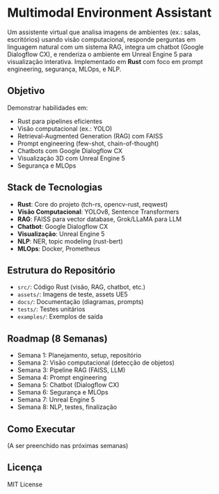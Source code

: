 # Multimodal Environment Assistant

Um assistente virtual que analisa imagens de ambientes (ex.: salas, escritórios) usando visão computacional, responde perguntas em linguagem natural com um sistema RAG, integra um chatbot (Google Dialogflow CX), e renderiza o ambiente em Unreal Engine 5 para visualização interativa. Implementado em **Rust** com foco em prompt engineering, segurança, MLOps, e NLP.

## Objetivo
Demonstrar habilidades em:
- Rust para pipelines eficientes
- Visão computacional (ex.: YOLO)
- Retrieval-Augmented Generation (RAG) com FAISS
- Prompt engineering (few-shot, chain-of-thought)
- Chatbots com Google Dialogflow CX
- Visualização 3D com Unreal Engine 5
- Segurança e MLOps

## Stack de Tecnologias
- **Rust**: Core do projeto (tch-rs, opencv-rust, reqwest)
- **Visão Computacional**: YOLOv8, Sentence Transformers
- **RAG**: FAISS para vector database, Grok/LLaMA para LLM
- **Chatbot**: Google Dialogflow CX
- **Visualização**: Unreal Engine 5
- **NLP**: NER, topic modeling (rust-bert)
- **MLOps**: Docker, Prometheus

## Estrutura do Repositório
- `src/`: Código Rust (visão, RAG, chatbot, etc.)
- `assets/`: Imagens de teste, assets UE5
- `docs/`: Documentação (diagramas, prompts)
- `tests/`: Testes unitários
- `examples/`: Exemplos de saída

## Roadmap (8 Semanas)
- Semana 1: Planejamento, setup, repositório
- Semana 2: Visão computacional (detecção de objetos)
- Semana 3: Pipeline RAG (FAISS, LLM)
- Semana 4: Prompt engineering
- Semana 5: Chatbot (Dialogflow CX)
- Semana 6: Segurança e MLOps
- Semana 7: Unreal Engine 5
- Semana 8: NLP, testes, finalização

## Como Executar
(A ser preenchido nas próximas semanas)

## Licença
MIT License
